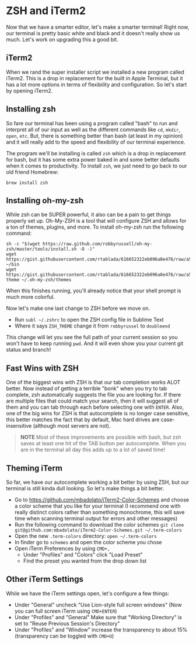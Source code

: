 # ZSH and iTerm2

Now that we have a smarter editor, let's make a smarter terminal!
Right now, our terminal is pretty basic white and black and it doesn't really show us much.
Let's work on upgrading this a good bit.

## iTerm2

When we rand the super installer script we installed a new program called iTerm2.
This is a drop in replacement for the built in Apple Terminal, but it has a lot more options in terms of flexibility and configuration.
So let's start by opening iTerm2.

## Installing zsh

So fare our terminal has been using a program called "bash" to run and interpret all of our input as well as the different commands like `cd`, `mkdir`, `open`, `etc`.
But, there is something better than bash (at least in my opinion) and it will really add to the speed and flexibility of our terminal experience.

The program we'll be installing is called `zsh` which is a drop in replacement for bash, but it has some extra power baked in and some better defaults when it comes to productivity.
To install `zsh`, we just need to go back to our old friend Homebrew:

```
brew install zsh
```

## Installing oh-my-zsh

While zsh can be SUPER powerful, it also can be a pain to get things properly set up.
Oh-My-ZSH is a tool that will configure ZSH and allows for a ton of themes, plugins, and more.
To install oh-my-zsh run the following command:

```
sh -c "$(wget https://raw.github.com/robbyrussell/oh-my-zsh/master/tools/install.sh -O -)"
wget https://gist.githubusercontent.com/rtablada/616652322eb096a0e476/raw/a5e595962a155583ff162a5940b3a65e971bab79/batcharge.py ~/bin
wget https://gist.githubusercontent.com/rtablada/616652322eb096a0e476/raw/a5e595962a155583ff162a5940b3a65e971bab79/doubleend.zsh-theme ~/.oh-my-zsh/themes
```

When this finishes running, you'll already notice that your shell prompt is much more colorful.

Now let's make one last change to ZSH before we move on.

- Run `subl ~/.zshrc` to open the ZSH config file in Sublime Text
- Where it says `ZSH_THEME` change it from `robbyrussel` to `doubleend`

This change will let you see the full path of your current session so you won't have to keep running `pwd`.
And it will even show you your current git status and branch!

## Fast Wins with ZSH

One of the biggest wins with ZSH is that our tab completion works ALOT better.
Now instead of getting a terrible "bonk" when you try to tab complete, zsh automatically suggests the file you are looking for.
If there are multiple files that could match your search, then it will suggest all of them and you can tab through each before selecting one with `ENTER`.
Also, one of the big wins for ZSH is that autocomplete is no longer case sensitive, this better matches the fact that by default, Mac hard drives are case-insensitive (although most servers are not).

> **NOTE** Most of these improvements are possible with bash, but zsh saves at least one hit of the TAB button per autocomplete.
> When you are in the terminal all day this adds up to a lot of saved time!

## Theming iTerm

So far, we have our autocomplete working a bit better by using ZSH, but our terminal is still kinda dull looking.
So let's make things a bit better.

- Go to https://github.com/mbadolato/iTerm2-Color-Schemes and choose a color scheme that you like for your terminal (I recommend one with really distinct colors rather than something monochrome, this will save time when scanning terminal output for errors and other messages)
- Run the following command to download the color schemes `git clone git@github.com:mbadolato/iTerm2-Color-Schemes.git ~/.term-colors`
- Open the new `.term-colors` directory: `open ~/.term-colors`
- In finder go to `schemes` and open the color scheme you chose
- Open iTerm Preferences by using `CMD+,`
    + Under "Profiles" and "Colors" click "Load Preset"
    + Find the preset you wanted from the drop down list

## Other iTerm Settings

While we have the iTerm settings open, let's configure a few things:

- Under "General" uncheck "Use Lion-style full screen windows" (Now you can full screen iTerm using `CMD+ENTER`)
- Under "Profiles" and "General" Make sure that "Working Directory" is set to "Reuse Previous Session's Directory"
- Under "Profiles" and "Window" increase the transparency to about 15% (transparency can be toggled with `CMD+U`)
